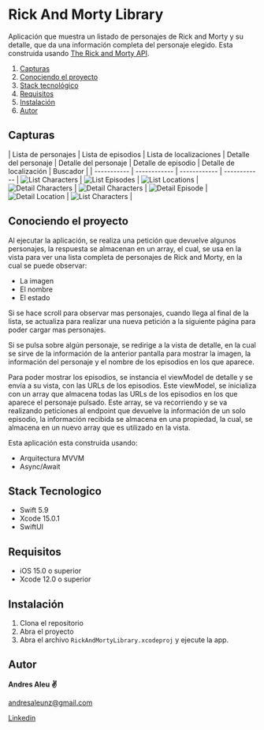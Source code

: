# Rick And Morty Library

Aplicación que muestra un listado de personajes de Rick and Morty y su detalle, que da una información completa del personaje elegido. Esta construida usando [The Rick and Morty API](https://rickandmortyapi.com/).
 
1. [Capturas](#capturas)
2. [Conociendo el proyecto](#conociendo)
3. [Stack tecnológico](#stack)
4. [Requisitos](#requisitos)
5. [Instalación](#instalacion)
6. [Autor](#autor)

<h2 id="capturas">Capturas</h2>

| Lista de personajes | Lista de episodios | Lista de localizaciones | Detalle del personaje | Detalle del personaje | Detalle de episodio | Detalle de localización | Buscador |
| ----------- | ------------ | ------------ | ------------
| ![List Characters](ScreenShots/ListCharacters.png) | ![List Episodes](ScreenShots/ListEpisodes.png) | ![List Locations](ScreenShots/ListLocations.png) | ![Detail Characters](ScreenShots/DetailImageAndInfo.png) | ![Detail Characters](ScreenShots/DetailInfoAndEpisodes.png) | ![Detail Episode](ScreenShots/DetailEpisode.png) | ![Detail Location](ScreenShots/DetailLocation.png) | ![List Characters](ScreenShots/Search.png) |

<h2 id="conociendo">Conociendo el proyecto</h2>

Al ejecutar la aplicación, se realiza una petición que devuelve algunos personajes, la respuesta se almacenan en un array, el cual, se usa en la vista para ver una lista completa de personajes de Rick and Morty, en la cual se puede observar:

- La imagen 
- El nombre
- El estado

Si se hace scroll para observar mas personajes, cuando llega al final de la lista, se actualiza para realizar una nueva petición a la siguiente página para poder cargar mas personajes. 

Si se pulsa sobre algún personaje, se redirige a la vista de detalle, en la cual se sirve de la información de la anterior pantalla para mostrar la imagen, la información del personaje y el nombre de los episodios en los que aparece. 

Para poder mostrar los episodios, se instancia el viewModel de detalle y se envía a su vista, con las URLs de los episodios. Este viewModel, se inicializa con un array que almacena todas las URLs de los episodios en los que aparece el personaje pulsado. Este array, se va recorriendo y se va realizando peticiones al endpoint que devuelve la información de un solo episodio, la información recibida se almacena en una propiedad, la cual, se almacena en un nuevo array que es utilizado en la vista.

Esta aplicación esta construida usando:

- Arquitectura MVVM
- Async/Await

<h2 id="stack">Stack Tecnologico</h2>

- Swift 5.9
- Xcode 15.0.1
- SwiftUI 

<h2 id="requisitos">Requisitos</h2>

- iOS 15.0 o superior
- Xcode 12.0 o superior

<h2 id="instalacion">Instalación</h2>

1. Clona el repositorio
2. Abra el proyecto
3. Abra el archivo `RickAndMortyLibrary.xcodeproj` y ejecute la app. 


<h2 id="autor">Autor</h2>

**Andres Aleu :v:** 

andresaleunz@gmail.com

[Linkedin](https://www.linkedin.com/in/andres-aleu-nu%C3%B1ez-/)

